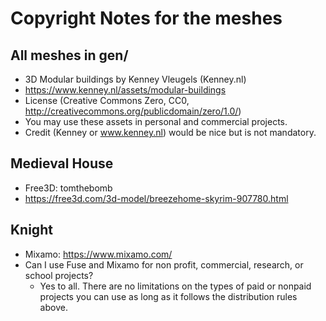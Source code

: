# Copyright Notes for the meshes

## All meshes in gen/

* 3D Modular buildings by  Kenney Vleugels (Kenney.nl)
* https://www.kenney.nl/assets/modular-buildings
* License (Creative Commons Zero, CC0, http://creativecommons.org/publicdomain/zero/1.0/)
* You may use these assets in personal and commercial projects.
* Credit (Kenney or www.kenney.nl) would be nice but is not mandatory.

## Medieval House

* Free3D: tomthebomb 
* https://free3d.com/3d-model/breezehome-skyrim-907780.html

## Knight

* Mixamo: https://www.mixamo.com/
* Can I use Fuse and Mixamo for non profit, commercial, research, or school projects?
    * Yes to all.  There are no limitations on the types of paid or nonpaid projects you can use as long as it follows the distribution rules above.